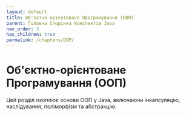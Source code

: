 ```yaml
---
layout: default
title: Об'єктно-орієнтоване Програмування (ООП)
parent: Головна Сторінка Конспектів Java
nav_order: 3
has_children: true
permalink: /chapters/OOP/
---
```

# Об'єктно-орієнтоване Програмування (ООП)

Цей розділ охоплює основи ООП у Java, включаючи інкапсуляцію, наслідування, поліморфізм та абстракцію.